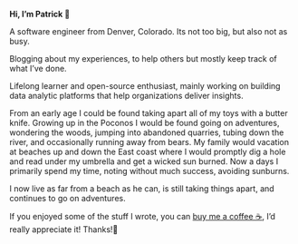 **Hi, I’m Patrick 👋**

A software engineer from Denver, Colorado. Its not too big, but also not as busy.

Blogging about my experiences, to help others but mostly keep track of what I’ve done.

Lifelong learner and open-source enthusiast, mainly working on building data analytic platforms that help organizations deliver insights.

From an early age I could be found taking apart all of my toys with a butter knife.
Growing up in the Poconos I would be found going on adventures, wondering the woods,  jumping into abandoned quarries, tubing down the river, and occasionally running away from bears.
My family would vacation at beaches up and down the East coast where I would promptly dig a hole and read under my umbrella and get a wicked sun burned.
Now a days I primarily spend my time, noting without much success, avoiding sunburns.

I now live as far from a beach as he can, is still taking things apart, and continues to go on adventures.

If you enjoyed some of the stuff I wrote, you can [buy me a coffee ☕️](https://ko-fi.com/kcirtapfromspace), I’d really appreciate it! Thanks!🙏